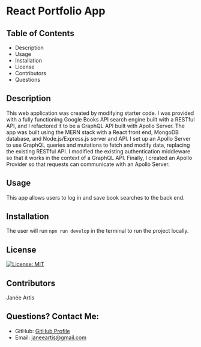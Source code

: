# React Portfolio App

## Table of Contents
* Description
* Usage
* Installation
* License
* Contributors
* Questions
  
  
## Description
This web application was created by modifying starter code. I was provided with a fully functioning Google Books API search engine built with a RESTful API, and I refactored it to be a GraphQL API built with Apollo Server. The app was built using the MERN stack with a React front end, MongoDB database, and Node.js/Express.js server and API. I set up an Apollo Server to use GraphQL queries and mutations to fetch and modify data, replacing the existing RESTful API. I modified the existing authentication middleware so that it works in the context of a GraphQL API. Finally, I created an Apollo Provider so that requests can communicate with an Apollo Server.
  
## Usage
This app allows users to log in and save book searches to the back end.
  
## Installation
The user will run ```npm run develop``` in the terminal to run the project locally. 
  
## License
[![License: MIT](https://img.shields.io/badge/License-MIT-yellow.svg)](https://opensource.org/licenses/MIT)
  
## Contributors
Janée Artis
  
## Questions? Contact Me:
* GitHub: [GitHub Profile](https://github.com/janeeart)
* Email: janeeartis@gmail.com
